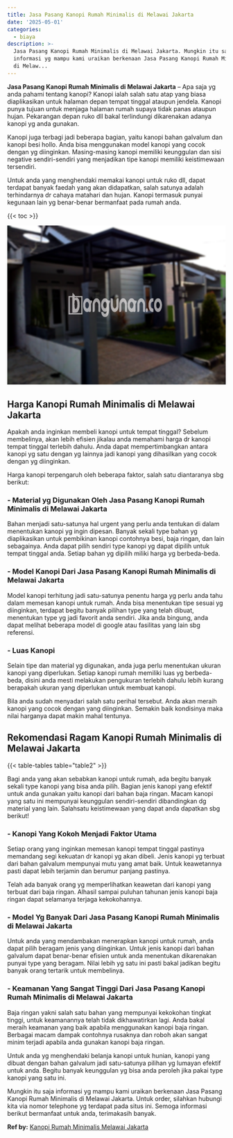 ```yaml
---
title: Jasa Pasang Kanopi Rumah Minimalis di Melawai Jakarta
date: '2025-05-01'
categories:
  - biaya
description: >-
  Jasa Pasang Kanopi Rumah Minimalis di Melawai Jakarta. Mungkin itu saja
  informasi yg mampu kami uraikan berkenaan Jasa Pasang Kanopi Rumah Minimalis
  di Melaw...
---
```


**Jasa Pasang Kanopi Rumah Minimalis di Melawai Jakarta** – Apa saja yg anda pahami tentang kanopi? Kanopi ialah salah satu atap yang biasa diaplikasikan untuk halaman depan tempat tinggal ataupun jendela. Kanopi punya tujuan untuk menjaga halaman rumah supaya tidak panas ataupun hujan. Pekarangan depan ruko dll bakal terlindungi dikarenakan adanya kanopi yg anda gunakan.

Kanopi juga terbagi jadi beberapa bagian, yaitu kanopi bahan galvalum dan kanopi besi hollo. Anda bisa menggunakan model kanopi yang cocok dengan yg diinginkan. Masing-masing kanopi memiliki keunggulan dan sisi negative sendiri-sendiri yang menjadikan tipe kanopi memiliki keistimewaan tersendiri.

Untuk anda yang menghendaki memakai kanopi untuk ruko dll, dapat terdapat banyak faedah yang akan didapatkan, salah satunya adalah terhindarnya dr cahaya matahari dan hujan. Kanopi termasuk punyai kegunaan lain yg benar-benar bermanfaat pada rumah anda.

{{< toc >}}

![Jasa Pasang Kanopi Rumah Minimalis di Melawai Jakarta](/images/harga-kanopi-minimalis-48.png)

## Harga Kanopi Rumah Minimalis di Melawai Jakarta

Apakah anda inginkan membeli kanopi untuk tempat tinggal? Sebelum membelinya, akan lebih efisien jikalau anda memahami harga dr kanopi tempat tinggal terlebih dahulu. Anda dapat mempertimbangkan antara kanopi yg satu dengan yg lainnya jadi kanopi yang dihasilkan yang cocok dengan yg diinginkan.

Harga kanopi terpengaruh oleh beberapa faktor, salah satu diantaranya sbg berikut:

### \- Material yg Digunakan Oleh Jasa Pasang Kanopi Rumah Minimalis di Melawai Jakarta

Bahan menjadi satu-satunya hal urgent yang perlu anda tentukan di dalam menentukan kanopi yg ingin dipesan. Banyak sekali type bahan yg diaplikasikan untuk pembikinan kanopi contohnya besi, baja ringan, dan lain sebagainya. Anda dapat pilih sendiri type kanopi yg dapat dipilih untuk tempat tinggal anda. Setiap bahan yg dipilih miliki harga yg berbeda-beda.

### \- Model Kanopi Dari Jasa Pasang Kanopi Rumah Minimalis di Melawai Jakarta

Model kanopi terhitung jadi satu-satunya penentu harga yg perlu anda tahu dalam memesan kanopi untuk rumah. Anda bisa menentukan tipe sesuai yg diinginkan, terdapat begitu banyak pilihan type yang telah dibuat, menentukan type yg jadi favorit anda sendiri. Jika anda bingung, anda dapat melihat beberapa model di google atau fasilitas yang lain sbg referensi.

### \- Luas Kanopi

Selain tipe dan material yg digunakan, anda juga perlu menentukan ukuran kanopi yang diperlukan. Setiap kanopi rumah memiliki luas yg berbeda-beda, disini anda mesti melakukan pengukuran terlebih dahulu lebih kurang berapakah ukuran yang diperlukan untuk membuat kanopi.

Bila anda sudah menyadari salah satu perihal tersebut. Anda akan meraih kanopi yang cocok dengan yang diinginkan. Semakin baik kondisinya maka nilai harganya dapat makin mahal tentunya.

## Rekomendasi Ragam Kanopi Rumah Minimalis di Melawai Jakarta

{{< table-tables table="table2" >}}

Bagi anda yang akan sebabkan kanopi untuk rumah, ada begitu banyak sekali type kanopi yang bisa anda pilih. Bagian jenis kanopi yang efektif untuk anda gunakan yaitu kanopi dari bahan baja ringan. Macam kanopi yang satu ini mempunyai keunggulan sendiri-sendiri dibandingkan dg material yang lain. Salahsatu keistimewaan yang dapat anda dapatkan sbg berikut!

### \- Kanopi Yang Kokoh Menjadi Faktor Utama

Setiap orang yang inginkan memesan kanopi tempat tinggal pastinya memandang segi kekuatan dr kanopi yg akan dibeli. Jenis kanopi yg terbuat dari bahan galvalum mempunyai mutu yang amat baik. Untuk keawetannya pasti dapat lebih terjamin dan berumur panjang pastinya.

Telah ada banyak orang yg memperlihatkan keawetan dari kanopi yang terbuat dari baja ringan. Alhasil sampai puluhan tahunan jenis kanopi baja ringan dapat selamanya terjaga kekokohannya.

### \- Model Yg Banyak Dari Jasa Pasang Kanopi Rumah Minimalis di Melawai Jakarta

Untuk anda yang mendambakan menerapkan kanopi untuk rumah, anda dapat pilih beragam jenis yang diinginkan. Untuk jenis kanopi dari bahan galvalum dapat benar-benar efisien untuk anda menentukan dikarenakan punyai type yang beragam. Nilai lebih yg satu ini pasti bakal jadikan begitu banyak orang tertarik untuk membelinya.

### \- Keamanan Yang Sangat Tinggi Dari Jasa Pasang Kanopi Rumah Minimalis di Melawai Jakarta

Baja ringan yakni salah satu bahan yang mempunyai kekokohan tingkat tinggi, untuk keamanannya telah tidak dikhawatirkan lagi. Anda bakal meraih keamanan yang baik apabila menggunakan kanopi baja ringan. Berbagai macam dampak contohnya rusaknya dan roboh akan sangat minim terjadi apabila anda gunakan kanopi baja ringan.

Untuk anda yg menghendaki belanja kanopi untuk hunian, kanopi yang dibuat dengan bahan galvalum jadi satu-satunya pilihan yg lumayan efektif untuk anda. Begitu banyak keunggulan yg bisa anda peroleh jika pakai type kanopi yang satu ini.

Mungkin itu saja informasi yg mampu kami uraikan berkenaan Jasa Pasang Kanopi Rumah Minimalis di Melawai Jakarta. Untuk order, silahkan hubungi kita via nomor telephone yg terdapat pada situs ini. Semoga informasi berikut bermanfaat untuk anda, terimakasih banyak.

**Ref by:**  [Kanopi Rumah Minimalis Melawai Jakarta](https://id.wikipedia.org/wiki/Kanopi)

